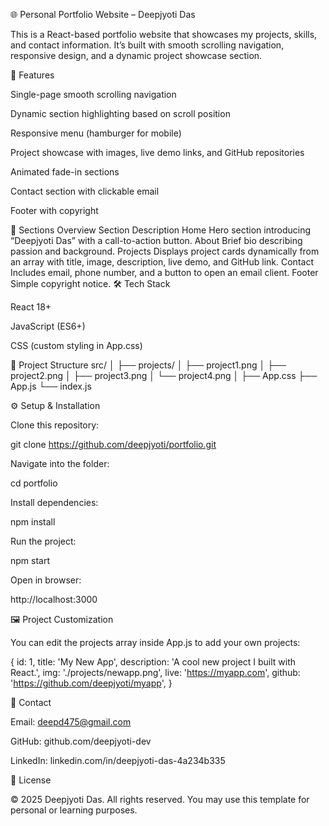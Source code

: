 🌐 Personal Portfolio Website – Deepjyoti Das

This is a React-based portfolio website that showcases my projects, skills, and contact information.
It’s built with smooth scrolling navigation, responsive design, and a dynamic project showcase section.

🚀 Features

Single-page smooth scrolling navigation

Dynamic section highlighting based on scroll position

Responsive menu (hamburger for mobile)

Project showcase with images, live demo links, and GitHub repositories

Animated fade-in sections

Contact section with clickable email

Footer with copyright

🧩 Sections Overview
Section	Description
Home	Hero section introducing “Deepjyoti Das” with a call-to-action button.
About	Brief bio describing passion and background.
Projects	Displays project cards dynamically from an array with title, image, description, live demo, and GitHub link.
Contact	Includes email, phone number, and a button to open an email client.
Footer	Simple copyright notice.
🛠️ Tech Stack

React 18+

JavaScript (ES6+)

CSS (custom styling in App.css)

📁 Project Structure
src/
│
├── projects/
│   ├── project1.png
│   ├── project2.png
│   ├── project3.png
│   └── project4.png
│
├── App.css
├── App.js
└── index.js

⚙️ Setup & Installation

Clone this repository:

git clone https://github.com/deepjyoti/portfolio.git


Navigate into the folder:

cd portfolio


Install dependencies:

npm install


Run the project:

npm start


Open in browser:

http://localhost:3000

🖼️ Project Customization

You can edit the projects array inside App.js to add your own projects:

{
  id: 1,
  title: 'My New App',
  description: 'A cool new project I built with React.',
  img: './projects/newapp.png',
  live: 'https://myapp.com',
  github: 'https://github.com/deepjyoti/myapp',
}

📧 Contact

Email: deepd475@gmail.com

GitHub: github.com/deepjyoti-dev

LinkedIn: linkedin.com/in/deepjyoti-das-4a234b335

📜 License

© 2025 Deepjyoti Das. All rights reserved.
You may use this template for personal or learning purposes.

